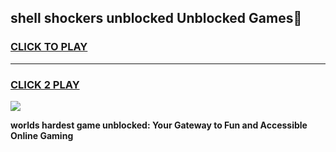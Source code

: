 
## shell shockers unblocked Unblocked Games👋
<h3>
<a href="https://premium.freeplayer.one?title=shell_shockers_unblocked&ref=16F">CLICK TO PLAY</a></h3>
<hr>

<h3>
<a href="https://premium.freeplayer.one?title=shell_shockers_unblocked&ref=16F">CLICK 2 PLAY</a>
  
</h3>

<a href="https://premium.freeplayer.one?title=shell_shockers_unblocked&ref=16F/"><img src="https://clearcache.store/games.png"></a>


**worlds hardest game unblocked: Your Gateway to Fun and Accessible Online Gaming**
